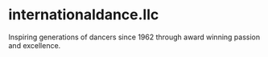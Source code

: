 # internationaldance.llc

Inspiring generations of dancers since 1962 through award winning passion and excellence.
